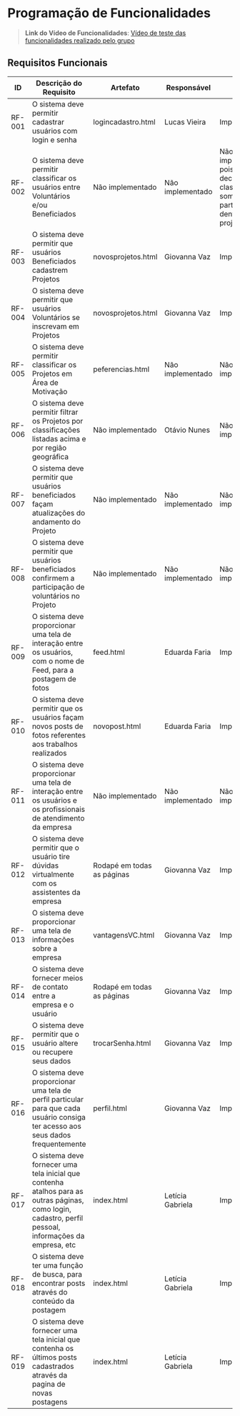 # Programação de Funcionalidades

> **Link do Vídeo de Funcionalidades**:
> [Vídeo de teste das funcionalidades realizado pelo grupo](https://clipchamp.com/watch/Wj1leWNFhlY)

## Requisitos Funcionais
|ID    | Descrição do Requisito  | Artefato | Responsável | Status 
|------|-----------------------------------------|----|------| ----|
|RF-001| O sistema deve permitir cadastrar usuários com login e senha| logincadastro.html | Lucas Vieira | Implementado
|RF-002| O sistema deve permitir classificar os usuários entre Voluntários e/ou Beneficiados | Não implementado  | Não implementado | Não implementado, pois decidimos classificar somente a participação dentro do projeto
|RF-003| O sistema deve permitir que usuários Beneficiados cadastrem Projetos | novosprojetos.html | Giovanna Vaz | Implementado
|RF-004| O sistema deve permitir que usuários Voluntários se inscrevam em Projetos | novosprojetos.html | Giovanna Vaz | Implementado
|RF-005| O sistema deve permitir classificar os Projetos em Área de Motivação | peferencias.html | Não implementado | Não implementado
|RF-006| O sistema deve permitir filtrar os Projetos por classificações listadas acima e por região geográfica | Não implementado | Otávio Nunes | Não implementado
|RF-007| O sistema deve permitir que usuários beneficiados façam atualizações do andamento do Projeto | Não implementado | Não implementado | Não implementado
|RF-008| O sistema deve permitir que usuários beneficiados confirmem a participação de voluntários no Projeto | Não implementado | Não implementado | Não implementado
|RF-009| O sistema deve proporcionar uma tela de interação entre os usuários, com o nome de Feed, para a postagem de fotos | feed.html | Eduarda Faria | Implementado
|RF-010| O sistema deve permitir que os usuários façam novos posts de fotos referentes aos trabalhos realizados | novopost.html | Eduarda Faria | Implementado
|RF-011| O sistema deve proporcionar uma tela de interação entre os usuários e os profissionais de atendimento da empresa | Não implementado | Não implementado | Não implementado
|RF-012| O sistema deve permitir que o usuário tire dúvidas virtualmente com os assistentes da empresa | Rodapé em todas as páginas | Giovanna Vaz | Implementado
|RF-013| O sistema deve proporcionar uma tela de informações sobre a empresa | vantagensVC.html | Giovanna Vaz | Implementado
|RF-014| O sistema deve fornecer meios de contato entre a empresa e o usuário | Rodapé em todas as páginas | Giovanna Vaz | Implementado
|RF-015| O sistema deve permitir que o usuário altere ou recupere seus dados  | trocarSenha.html | Giovanna Vaz | Implementado
|RF-016| O sistema deve proporcionar uma tela de perfil particular para que cada usuário consiga ter acesso aos seus dados frequentemente | perfil.html | Giovanna Vaz | Implementado
|RF-017| O sistema deve fornecer uma tela inicial que contenha atalhos para as outras páginas, como login, cadastro, perfil pessoal, informações da empresa, etc | index.html | Letícia Gabriela | Implementado
|RF-018| O sistema deve ter uma função de busca, para encontrar posts através do conteúdo da postagem| index.html | Letícia Gabriela | Implementado
|RF-019| O sistema deve fornecer uma tela inicial que contenha os últimos posts cadastrados através da pagina de novas postagens | index.html | Letícia Gabriela | Implementado

